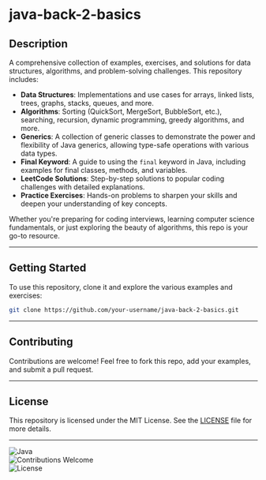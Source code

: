 
# java-back-2-basics

## Description
A comprehensive collection of examples, exercises, and solutions for data structures, algorithms, and problem-solving challenges. This repository includes:

- **Data Structures**: Implementations and use cases for arrays, linked lists, trees, graphs, stacks, queues, and more.
- **Algorithms**: Sorting (QuickSort, MergeSort, BubbleSort, etc.), searching, recursion, dynamic programming, greedy algorithms, and more.
- **Generics**: A collection of generic classes to demonstrate the power and flexibility of Java generics, allowing type-safe operations with various data types.
- **Final Keyword**: A guide to using the `final` keyword in Java, including examples for final classes, methods, and variables.
- **LeetCode Solutions**: Step-by-step solutions to popular coding challenges with detailed explanations.
- **Practice Exercises**: Hands-on problems to sharpen your skills and deepen your understanding of key concepts.

Whether you're preparing for coding interviews, learning computer science fundamentals, or just exploring the beauty of algorithms, this repo is your go-to resource.

---

## Getting Started
To use this repository, clone it and explore the various examples and exercises:

```bash
git clone https://github.com/your-username/java-back-2-basics.git
```

---

## Contributing
Contributions are welcome! Feel free to fork this repo, add your examples, and submit a pull request.

---

## License
This repository is licensed under the MIT License. See the [LICENSE](LICENSE) file for more details.

---

![Java](https://img.shields.io/badge/language-Java-blue)  
![Contributions Welcome](https://img.shields.io/badge/contributions-welcome-brightgreen)  
![License](https://img.shields.io/badge/license-MIT-green)
